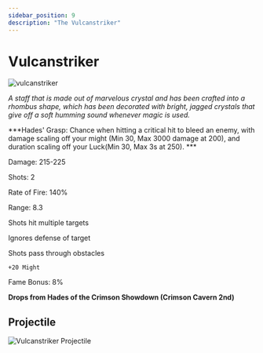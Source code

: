 ```yaml
---
sidebar_position: 9
description: "The Vulcanstriker"
---
```


# Vulcanstriker

![vulcanstriker](https://vwiki.valorserver.com/api/item/picture/vulcanstriker)

<i>A staff that is made out of marvelous crystal and has been crafted into a rhombus shape, which has been decorated with bright, jagged crystals that give off a soft humming sound whenever magic is used.</i>

***Hades' Grasp: Chance when hitting a critical hit to bleed an enemy, with damage scaling off your might (Min 30, Max 3000 damage at 200), and duration scaling off your Luck(Min 30, Max 3s at 250). ***

Damage: 215-225

Shots: 2

Rate of Fire: 140%

Range: 8.3

Shots hit multiple targets

Ignores defense of target

Shots pass through obstacles

    +20 Might

Fame Bonus: 8%

**Drops from Hades of the Crimson Showdown (Crimson Cavern 2nd)**

## Projectile

![Vulcanstriker Projectile](https://cdn.discordapp.com/attachments/1160376179996496013/1187852918041366589/Vulcanstriker_Projectile.gif)
